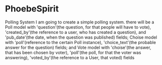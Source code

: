 # PhoebeSpirit
Polling System
I am going to create a simple polling system. there will be a 
   Poll model with 
'question'(the question, for that people will have to vote),
'created_by'(the reference to a user, who has created a question), and 
'pub_date'(the date, when the question was published) fields;
   Choise model with
'poll'(reference to the certain Poll instance),
'choice_text'(the probable answer for the question) fields; and
   Vote model with
'choise'(the answer, that has been chosen by voter),
'poll'(the poll, for that the voter was answering),
'voted_by'(the reference to a User, that voted) fields
